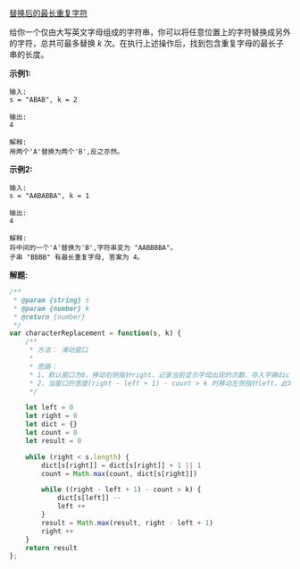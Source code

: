 [替换后的最长重复字符](https://leetcode-cn.com/problems/longest-repeating-character-replacement/)

给你一个仅由大写英文字母组成的字符串，你可以将任意位置上的字符替换成另外的字符，总共可最多替换 *k* 次。在执行上述操作后，找到包含重复字母的最长子串的长度。

**示例1:**

```
输入:
s = "ABAB", k = 2

输出:
4

解释:
用两个'A'替换为两个'B',反之亦然。
```

**示例2:**

```
输入:
s = "AABABBA", k = 1

输出:
4

解释:
将中间的一个'A'替换为'B',字符串变为 "AABBBBA"。
子串 "BBBB" 有最长重复字母, 答案为 4。

```

**解题:**

```js
/**
 * @param {string} s
 * @param {number} k
 * @return {number}
 */
var characterReplacement = function(s, k) {
    /**
     * 方法： 滑动窗口
     * 
     * 思路：
     * 1、默认窗口为0，移动右侧指针right，记录当前显示字母出现的次数，存入字典dict，并记录出现相同字母最多的次数count
     * 2、当窗口的宽度(right - left + 1) - count > k 时移动左侧指针left，此时重复字母的最大长度为result = right - left + 1
     */

    let left = 0
    let right = 0
    let dict = {}
    let count = 0
    let result = 0

    while (right < s.length) {
        dict[s[right]] = dict[s[right]] + 1 || 1
        count = Math.max(count, dict[s[right]])

        while ((right - left + 1) - count > k) {
            dict[s[left]] --
            left ++
        }
        result = Math.max(result, right - left + 1)
        right ++
    }
    return result
};
```